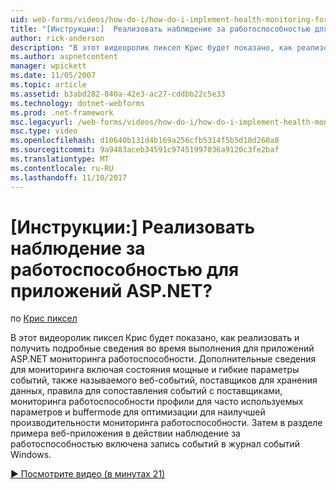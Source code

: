 ```yaml
---
uid: web-forms/videos/how-do-i/how-do-i-implement-health-monitoring-for-an-aspnet-application
title: "[Инструкции:]  Реализовать наблюдение за работоспособностью для приложений ASP.NET? | Документы Майкрософт"
author: rick-anderson
description: "В этот видеоролик пиксел Крис будет показано, как реализовать и получить подробные сведения во время выполнения для приложений ASP.NET мониторинга работоспособности. Дополнительные сведения эффективного и..."
ms.author: aspnetcontent
manager: wpickett
ms.date: 11/05/2007
ms.topic: article
ms.assetid: b3abd282-840a-42e3-ac27-cddbb22c5e33
ms.technology: dotnet-webforms
ms.prod: .net-framework
msc.legacyurl: /web-forms/videos/how-do-i/how-do-i-implement-health-monitoring-for-an-aspnet-application
msc.type: video
ms.openlocfilehash: d10640b131d4b169a256cfb5314f5b5d10d260a8
ms.sourcegitcommit: 9a9483aceb34591c97451997036a9120c3fe2baf
ms.translationtype: MT
ms.contentlocale: ru-RU
ms.lasthandoff: 11/10/2017
---
```

<a name="how-do-i--implement-health-monitoring-for-an-aspnet-application"></a>[Инструкции:]  Реализовать наблюдение за работоспособностью для приложений ASP.NET?
====================
по [Крис пиксел](https://twitter.com/chrispels)

В этот видеоролик пиксел Крис будет показано, как реализовать и получить подробные сведения во время выполнения для приложений ASP.NET мониторинга работоспособности. Дополнительные сведения для мониторинга включая состояния мощные и гибкие параметры событий, также называемого веб-событий, поставщиков для хранения данных, правила для сопоставления событий с поставщиками, мониторинга работоспособности профили для часто используемых параметров и buffermode для оптимизации для наилучшей производительности мониторинга работоспособности. Затем в разделе примера веб-приложения в действии наблюдение за работоспособностью включена запись событий в журнал событий Windows.

[&#9654; Посмотрите видео (в минутах 21)](https://channel9.msdn.com/Blogs/ASP-NET-Site-Videos/how-do-i-implement-health-monitoring-for-an-aspnet-application)
